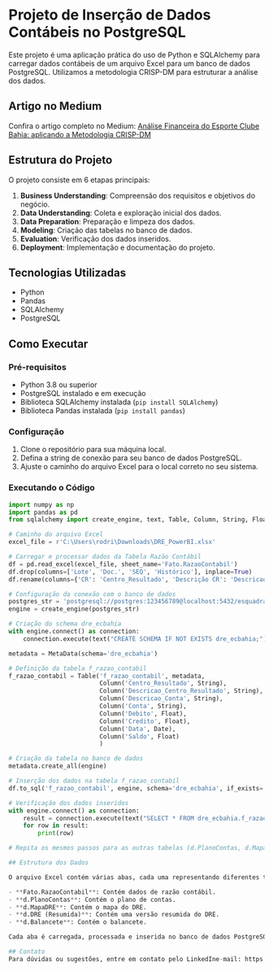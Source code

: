 # Projeto de Inserção de Dados Contábeis no PostgreSQL

Este projeto é uma aplicação prática do uso de Python e SQLAlchemy para carregar dados contábeis de um arquivo Excel para um banco de dados PostgreSQL. Utilizamos a metodologia CRISP-DM para estruturar a análise dos dados.

## Artigo no Medium

Confira o artigo completo no Medium: [Análise Financeira do Esporte Clube Bahia: aplicando a Metodologia CRISP-DM]([https://medium.com/sua-url-do-artigo](https://medium.com/@reisrodri/an%C3%A1lise-financeira-do-esporte-clube-bahia-aplicando-a-metodologia-crisp-dm-com-python-postgresql-3275be6e375d))


## Estrutura do Projeto

O projeto consiste em 6 etapas principais:

1. **Business Understanding**: Compreensão dos requisitos e objetivos do negócio.
2. **Data Understanding**: Coleta e exploração inicial dos dados.
3. **Data Preparation**: Preparação e limpeza dos dados.
4. **Modeling**: Criação das tabelas no banco de dados.
5. **Evaluation**: Verificação dos dados inseridos.
6. **Deployment**: Implementação e documentação do projeto.

## Tecnologias Utilizadas

- Python
- Pandas
- SQLAlchemy
- PostgreSQL

## Como Executar

### Pré-requisitos

- Python 3.8 ou superior
- PostgreSQL instalado e em execução
- Biblioteca SQLAlchemy instalada (`pip install SQLAlchemy`)
- Biblioteca Pandas instalada (`pip install pandas`)

### Configuração

1. Clone o repositório para sua máquina local.
2. Defina a string de conexão para seu banco de dados PostgreSQL.
3. Ajuste o caminho do arquivo Excel para o local correto no seu sistema.

### Executando o Código

```python
import numpy as np
import pandas as pd
from sqlalchemy import create_engine, text, Table, Column, String, Float, Date, MetaData

# Caminho do arquivo Excel
excel_file = r'C:\Users\rodri\Downloads\DRE_PowerBI.xlsx'

# Carregar e processar dados da Tabela Razão Contábil
df = pd.read_excel(excel_file, sheet_name='Fato.RazaoContabil')
df.drop(columns=['Lote', 'Doc.', 'SEQ', 'Histórico'], inplace=True)
df.rename(columns={'CR': 'Centro_Resultado', 'Descrição CR': 'Descricao_Centro_Resultado', 'Conta': 'Conta', 'Descrição Conta': 'Descricao_Conta', 'Data': 'Data', 'Débito': 'Debito', 'Crédito': 'Credito', 'Saldo': 'Saldo'}, inplace=True)

# Configuração da conexão com o banco de dados
postgres_str = 'postgresql://postgres:123456789@localhost:5432/esquadrao'
engine = create_engine(postgres_str)

# Criação do schema dre_ecbahia
with engine.connect() as connection:
    connection.execute(text("CREATE SCHEMA IF NOT EXISTS dre_ecbahia;"))

metadata = MetaData(schema='dre_ecbahia')

# Definição da tabela f_razao_contabil
f_razao_contabil = Table('f_razao_contabil', metadata,
                         Column('Centro_Resultado', String),
                         Column('Descricao_Centro_Resultado', String),
                         Column('Descricao_Conta', String),
                         Column('Conta', String),
                         Column('Debito', Float),
                         Column('Credito', Float),
                         Column('Data', Date),
                         Column('Saldo', Float)
                         )

# Criação da tabela no banco de dados
metadata.create_all(engine)

# Inserção dos dados na tabela f_razao_contabil
df.to_sql('f_razao_contabil', engine, schema='dre_ecbahia', if_exists='append', index=False)

# Verificação dos dados inseridos
with engine.connect() as connection:
    result = connection.execute(text("SELECT * FROM dre_ecbahia.f_razao_contabil LIMIT 5;"))
    for row in result:
        print(row)

# Repita os mesmos passos para as outras tabelas (d.PlanoContas, d.MapaDRE, d.DRE (Resumida), d.Balancete) 

## Estrutura dos Dados

O arquivo Excel contém várias abas, cada uma representando diferentes tabelas:

- **Fato.RazaoContabil**: Contém dados de razão contábil.
- **d.PlanoContas**: Contém o plano de contas.
- **d.MapaDRE**: Contém o mapa do DRE.
- **d.DRE (Resumida)**: Contém uma versão resumida do DRE.
- **d.Balancete**: Contém o balancete.

Cada aba é carregada, processada e inserida no banco de dados PostgreSQL.

## Contato
Para dúvidas ou sugestões, entre em contato pelo LinkedIne-mail: https://www.linkedin.com/in/rodrigo-bessa/
